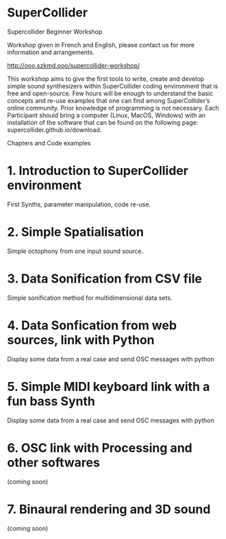 # SuperCollider
Supercollider Beginner Workshop

Workshop given in French and English, please contact us for more information and arrangements.

http://ooo.szkmd.ooo/supercollider-workshop/

This workshop aims to give the first tools to write, create and develop simple sound synthesizers within SuperCollider coding environment that is free and open-source. Few hours will be enough to understand the basic concepts and re-use examples that one can find among SuperCollider’s online community. Prior knowledge of programming is not necessary. Each Participant should bring a computer (Linux, MacOS, Windows) with an installation of the software that can be found on the following page: supercollider.github.io/download.

Chapters and Code examples

# 1. Introduction to SuperCollider environment
First Synths, parameter manipulation, code re-use.
# 2. Simple Spatialisation
Simple octophony from one input sound source.
# 3. Data Sonification from CSV file
Simple sonification method for multidimensional data sets.
# 4. Data Sonfication from web sources, link with Python
Display some data from a real case and send OSC messages with python
# 5. Simple MIDI keyboard link with a fun bass Synth
Display some data from a real case and send OSC messages with python
# 6. OSC link with Processing and other softwares
(coming soon)
# 7. Binaural rendering and 3D sound
(coming soon)
